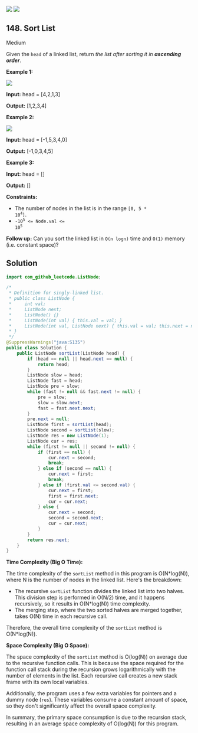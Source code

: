 [![](https://img.shields.io/github/stars/LeetCode-Top-Interview-150/LeetCode-Top-Interview-150?label=Stars&style=flat-square)](https://github.com/LeetCode-Top-Interview-150/LeetCode-Top-Interview-150)
[![](https://img.shields.io/github/forks/LeetCode-Top-Interview-150/LeetCode-Top-Interview-150?label=Fork%20me%20on%20GitHub%20&style=flat-square)](https://github.com/LeetCode-Top-Interview-150/LeetCode-Top-Interview-150/fork)

## 148\. Sort List

Medium

Given the `head` of a linked list, return _the list after sorting it in **ascending order**_.

**Example 1:**

![](https://assets.leetcode.com/uploads/2020/09/14/sort_list_1.jpg)

**Input:** head = [4,2,1,3]

**Output:** [1,2,3,4] 

**Example 2:**

![](https://assets.leetcode.com/uploads/2020/09/14/sort_list_2.jpg)

**Input:** head = [-1,5,3,4,0]

**Output:** [-1,0,3,4,5] 

**Example 3:**

**Input:** head = []

**Output:** [] 

**Constraints:**

*   The number of nodes in the list is in the range <code>[0, 5 * 10<sup>4</sup>]</code>.
*   <code>-10<sup>5</sup> <= Node.val <= 10<sup>5</sup></code>

**Follow up:** Can you sort the linked list in `O(n logn)` time and `O(1)` memory (i.e. constant space)?

## Solution

```java
import com_github_leetcode.ListNode;

/*
 * Definition for singly-linked list.
 * public class ListNode {
 *     int val;
 *     ListNode next;
 *     ListNode() {}
 *     ListNode(int val) { this.val = val; }
 *     ListNode(int val, ListNode next) { this.val = val; this.next = next; }
 * }
 */
@SuppressWarnings("java:S135")
public class Solution {
    public ListNode sortList(ListNode head) {
        if (head == null || head.next == null) {
            return head;
        }
        ListNode slow = head;
        ListNode fast = head;
        ListNode pre = slow;
        while (fast != null && fast.next != null) {
            pre = slow;
            slow = slow.next;
            fast = fast.next.next;
        }
        pre.next = null;
        ListNode first = sortList(head);
        ListNode second = sortList(slow);
        ListNode res = new ListNode(1);
        ListNode cur = res;
        while (first != null || second != null) {
            if (first == null) {
                cur.next = second;
                break;
            } else if (second == null) {
                cur.next = first;
                break;
            } else if (first.val <= second.val) {
                cur.next = first;
                first = first.next;
                cur = cur.next;
            } else {
                cur.next = second;
                second = second.next;
                cur = cur.next;
            }
        }
        return res.next;
    }
}
```

**Time Complexity (Big O Time):**

The time complexity of the `sortList` method in this program is O(N*log(N)), where N is the number of nodes in the linked list. Here's the breakdown:

- The recursive `sortList` function divides the linked list into two halves. This division step is performed in O(N/2) time, and it happens recursively, so it results in O(N*log(N)) time complexity.
- The merging step, where the two sorted halves are merged together, takes O(N) time in each recursive call.

Therefore, the overall time complexity of the `sortList` method is O(N*log(N)).

**Space Complexity (Big O Space):**

The space complexity of the `sortList` method is O(log(N)) on average due to the recursive function calls. This is because the space required for the function call stack during the recursion grows logarithmically with the number of elements in the list. Each recursive call creates a new stack frame with its own local variables.

Additionally, the program uses a few extra variables for pointers and a dummy node (`res`). These variables consume a constant amount of space, so they don't significantly affect the overall space complexity.

In summary, the primary space consumption is due to the recursion stack, resulting in an average space complexity of O(log(N)) for this program.
